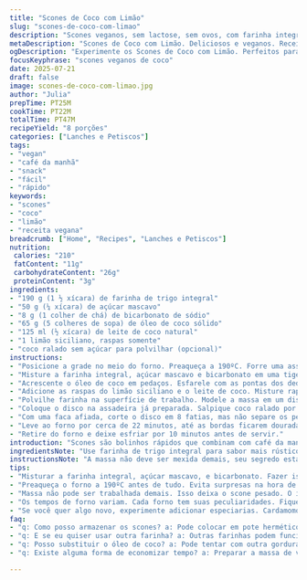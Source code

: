 ```yaml
---
title: "Scones de Coco com Limão"
slug: "scones-de-coco-com-limao"
description: "Scones veganos, sem lactose, sem ovos, com farinha integral e açúcar mascavo. Manteiga substituída por óleo de coco. Levedura química trocada por bicarbonato de sódio e fermento natural. O toque de limão siciliano e leite de coco dá sabor refrescante. Massa pouco trabalhada, para ser macia e leve. Assados até dourar, crocantes por fora e úmidos por dentro. Pode levar coco ralado por cima para textura extra. Receita simples, rápida, rende 8 unidades, opção prática para café ou lanche."
metaDescription: "Scones de Coco com Limão. Deliciosos e veganos. Receita prática e rápida, ideal para café ou lanche."
ogDescription: "Experimente os Scones de Coco com Limão. Perfeitos para seu café da manhã ou lanche. Rápidos e fresquinhos."
focusKeyphrase: "scones veganos de coco"
date: 2025-07-21
draft: false
image: scones-de-coco-com-limao.jpg
author: "Julia"
prepTime: PT25M
cookTime: PT22M
totalTime: PT47M
recipeYield: "8 porções"
categories: ["Lanches e Petiscos"]
tags:
- "vegan"
- "café da manhã"
- "snack"
- "fácil"
- "rápido"
keywords:
- "scones"
- "coco"
- "limão"
- "receita vegana"
breadcrumb: ["Home", "Recipes", "Lanches e Petiscos"]
nutrition: 
 calories: "210"
 fatContent: "11g"
 carbohydrateContent: "26g"
 proteinContent: "3g"
ingredients:
- "190 g (1 ½ xícara) de farinha de trigo integral"
- "50 g (¼ xícara) de açúcar mascavo"
- "8 g (1 colher de chá) de bicarbonato de sódio"
- "65 g (5 colheres de sopa) de óleo de coco sólido"
- "125 ml (½ xícara) de leite de coco natural"
- "1 limão siciliano, raspas somente"
- "coco ralado sem açúcar para polvilhar (opcional)"
instructions:
- "Posicione a grade no meio do forno. Preaqueça a 190ºC. Forre uma assadeira com papel manteiga."
- "Misture a farinha integral, açúcar mascavo e bicarbonato em uma tigela grande."
- "Acrescente o óleo de coco em pedaços. Esfarele com as pontas dos dedos até a mistura ficar com textura granulada, parecida com farelo grosso."
- "Adicione as raspas do limão siciliano e o leite de coco. Misture rapidamente só até a massa ficar levemente unida. Evite mexer demais para não endurecer."
- "Polvilhe farinha na superfície de trabalho. Modele a massa em um disco de aproximadamente 18 cm de diâmetro, sem apertar muito."
- "Coloque o disco na assadeira já preparada. Salpique coco ralado por cima, se quiser, e um pouco de açúcar mascavo para dar crocância."
- "Com uma faca afiada, corte o disco em 8 fatias, mas não separe os pedaços para que mantenham a forma."
- "Leve ao forno por cerca de 22 minutos, até as bordas ficarem douradas, mas o centro ainda macio."
- "Retire do forno e deixe esfriar por 10 minutos antes de servir."
introduction: "Scones são bolinhos rápidos que combinam com café da manhã, chá da tarde ou lanche. Essa versão brasileira leva ingredientes simples, sem leite nem ovos, e um toque tropical de leite de coco com limão siciliano. Troquei a farinha branca pela integral para mais fibras e sabor. O açúcar mascavo traz um fundo caramelo, diferente do branco comum. Ao invés de manteiga, uso óleo de coco sólido, mais leve e vegano. Ideal para quem quer algo diferente, fácil e sem produtos de origem animal. Massa que pede pouco trabalho, moldada em disco e depois fatiada – sem abrir espaço para bagunça na cozinha. O resultado? Bolinhos macios por dentro e casquinha fina por fora, com aroma leve de coco e limão. Pode fazer para levar em passeio, com café, chá ou até sozinhos, pra petiscar. Se quiser incrementar textura, joga coco ralado por cima antes de assar. Rápido, fácil, prático. Para quem curte cozinha descomplicada, com ingredientes que dão sabor e personalidade ao mesmo tempo."
ingredientsNote: "Use farinha de trigo integral para sabor mais rústico e fibras extras, mas qualquer farinha pode funcionar com pequenas variações na textura. Açúcar mascavo traz um leve dulçor e umidade; cuidado para não usar mel nem açúcar cristal, que alteram a textura. O óleo de coco deve estar sólido, não líquido, para ajudar nas camadas e no crocante dos scones. O leite de coco natural é fundamental para umidade e sabor, nada adoçado para não pesar. As raspas de limão siciliano devem ser frescas, evitando o branco para não amargar. O bicarbonato de sódio age rápido para crescer na massa, diferente do fermento em pó, mas você pode misturar um pouco de fermento natural caseiro se preferir fermentação mais lenta e sabor mais complexo. Coco ralado extra é só pra dar um charme, usar sem açúcar para não tornar o bolo muito doce ou pesado."
instructionsNote: "A massa não deve ser mexida demais, seu segredo está na textura arenosa com pedaços de óleo de coco bem pequenos para formar crocância depois de assar. Preaqueça o forno para garantir que asse uniformemente. Moldar a massa em disco aumenta a praticidade e evita desperdício de farinha na hora de abrir. Cortar em fatias ao invés de separar evita que a massa perca o formato e abaixe demais antes de assar. O tempo no forno pode variar conforme o forno, fique de olho para dourar as bordas sem ressecar o centro. Deixe esfriar um pouco antes de abrir para não quebrar. Podem ser guardados em pote hermético por até 2 dias, ideais para consumir fresquinhos. Para incrementar, servir com geleia ou melado de cana, que é super brasileiro. Agitar pouco a massa e não usar liquidificador ajuda a manter a textura rústica e evitar scones densos."
tips:
- "Misturar a farinha integral, açúcar mascavo, e bicarbonato. Fazer isso com cuidado, textura é essencial. Olhar pra granulação, não sair esfarelando muito. O óleo de coco deve estar em pedaços. Essa é a mágica. Não derretê-lo. Assim, mantém a crocância. Alternar entre ingredientes secos e molhados para uniformidade."
- "Preaqueça o forno a 190ºC antes de tudo. Evita surpresas na hora de assar. Não pule essa etapa. A distribuição de calor é crucial. Forre bem a assadeira. Isso facilita na hora de tirar os scones. Papel manteiga é só facilitar; pode usar manteiga vegana, mas não é necessário."
- "Massa não pode ser trabalhada demais. Isso deixa o scone pesado. O ideal é usar apenas as pontas dos dedos. Formar um disco, não amassar. Cortar as fatias e não abrir. Isso ajuda na apresentação, forma crocante e moída. Polvilhar o coco em cima antes de assar também traz aroma."
- "Os tempos de forno variam. Cada forno tem suas peculiaridades. Fique de olho e vá testando a crocância. Não deixar ressecar, mas bordas douradas são necessárias. Após retirar do forno, esperar esfriar é bom. Facilita na hora de servir. Para melhor sabor depois, coloque em pote hermético."
- "Se você quer algo novo, experimente adicionar especiarias. Cardamomo ou canela podem ser interessantes. Outra dica é servir com geleia. Geleia de frutas vermelhas, aguça o paladar. Melado de cana é uma alternativa. Brasileiro, vai bem. Conhecer o paladar local traz um toque especial."
faq:
- "q: Como posso armazenar os scones? a: Pode colocar em pote hermético. Eles ficam bons por até 2 dias. Não deixá-los expostos; a umidade atrapalha. Se preferir, pode guardar na geladeira."
- "q: E se eu quiser usar outra farinha? a: Outras farinhas podem funcionar. A integral faz mais gosto rústico. Mas a comum é uma opção. Apenas atenções com as medidas; pode mudar o resultado final."
- "q: Posso substituir o óleo de coco? a: Pode tentar com outra gordura. Mas o sabor irá mudar. A crocância também. Escolher um óleo neutro pode ser uma alternativa, mas pode perder no aroma."
- "q: Existe alguma forma de economizar tempo? a: Preparar a massa de véspera até que é possível. Deixar na geladeira por algumas horas. Mas não esquece de moldar na hora de assar. Assim, não perde a textura."

---
```

